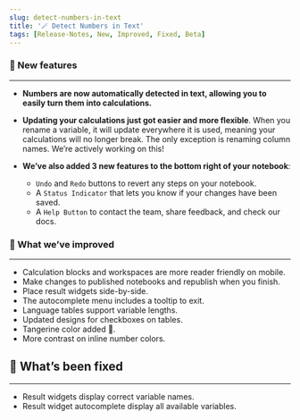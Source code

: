 ```yaml
---
slug: detect-numbers-in-text
title: '🪄 Detect Numbers in Text'
tags: [Release-Notes, New, Improved, Fixed, Beta]
---
```


### 🌱 New features

---

- **Numbers are now automatically detected in text, allowing you to easily turn them into calculations.**

- **Updating your calculations just got easier and more flexible**. When you rename a variable, it will update everywhere it is used, meaning your calculations will no longer break. The only exception is renaming column names. We’re actively working on this!

- **We’ve also added 3 new features to the bottom right of your notebook**:
  - `Undo` and `Redo` buttons to revert any steps on your notebook.
  - A `Status Indicator` that lets you know if your changes have been saved.
  - A `Help Button` to contact the team, share feedback, and check our docs.

### 💪 What we’ve improved

---

- Calculation blocks and workspaces are more reader friendly on mobile.
- Make changes to published notebooks and republish when you finish.
- Place result widgets side-by-side.
- The autocomplete menu includes a tooltip to exit.
- Language tables support variable lengths.
- Updated designs for checkboxes on tables.
- Tangerine color added 🍊.
- More contrast on inline number colors.

## 🔨 What’s been fixed

---

- Result widgets display correct variable names.
- Result widget autocomplete display all available variables.
